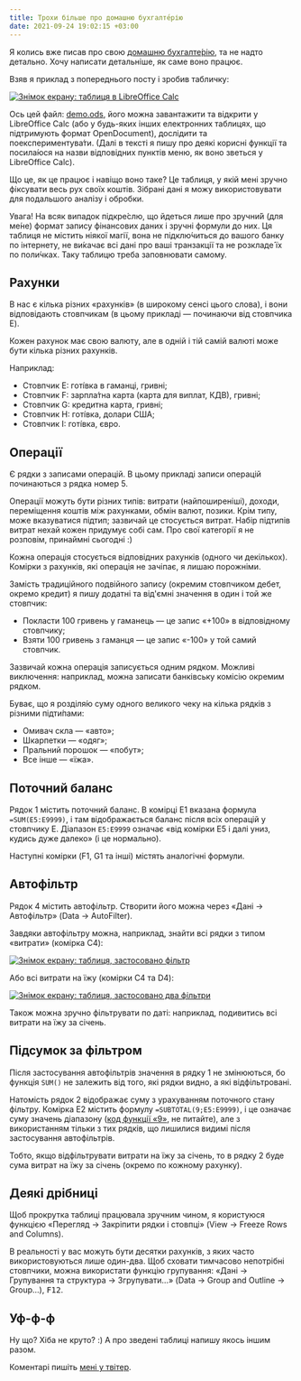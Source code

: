 ```yaml
---
title: Трохи більше про домашню бухгалте́рію
date: 2021-09-24 19:02:15 +03:00
---
```


Я колись вже писав про свою [домашню бухгалте́рію][1], та не надто детально. Хочу написати детальніше, як саме воно працює.

Взяв я приклад з попереднього посту і зробив табличку:

[![Знімок екрану: таблиця в LibreOffice Calc](/uploads/ledger1.png)](/uploads/ledger1.png)

Ось цей файл: [demo.ods][2], його можна завантажити та відкрити у LibreOffice Calc (або у будь-яких інших електронних таблицях, що підтримують формат OpenDocument), дослідити та поекспериментува́ти. (Далі в тексті я пишу про деякі корисні функції та посила́юся на назви відповідних пунктів меню, як воно зветься у LibreOffice Calc).

Що це, як це працює і навіщо воно таке? Це таблиця, у якій мені зручно фіксувати весь рух своїх коштів. Зібрані дані я можу використовувати для подальшого аналізу і обробки.

Увага! На всяк випадок підкре́слю, що йдеться лише про зручни́й (для ме́не) формат запису фінансових даних і зручні формули до них. Ця таблиця не містить ніякої магії, вона не підклю́читься до вашого банку по інтернету, не ви́качає всі дані про ваші транзакції та не розкладе́ їх по поли́чках. Таку таблицю треба заповнювати самому.


Рахунки
-------

В нас є кілька різних «рахунків» (в широкому сенсі цього слова), і вони відповідають стовпчикам (в цьому прикладі — починаючи від стовпчика E).

Кожен рахунок має свою валюту, але в одній і тій самій валюті може бути кілька різних рахунків.

Наприклад:

 - Стовпчик E: готі́вка в гаманці, гривні;
 - Стовпчик F: зарпла́тна карта (карта для виплат, КДВ), гривні;
 - Стовпчик G: кредитна карта, гривні;
 - Стовпчик H: готі́вка, долари США;
 - Стовпчик I: готі́вка, євро.


Операції
--------

Є рядки з записами операцій. В цьому прикладі записи операцій починаються з рядка номер 5.

Операції можуть бути різних типів: витрати (найпоширеніші), доходи, переміщення коштів між рахунками, обмін валют, позики. Крім типу, може вказуватися підтип; зазвичай це стосується витрат. Набір підтипів витрат нехай кожен придумує собі сам. Про свої категорії я не розповім, принаймні сьогодні :)

Кожна операція стосується відповідних рахунків (одного чи декількох). Комірки з рахунків, які операція не зачіпає, я лишаю порожніми.

Замість традиційного подвійного запису (окремим стовпчиком дебет, окремо кредит) я пишу додатні та від'ємні значення в один і той же стовпчик:

 - Покласти 100 гривень у гаманець — це запис «+100» в відповідному стовпчику;
 - Взяти 100 гривень з гаманця — це запис «-100» у той самий стовпчик.

Зазвичай кожна операція записується одним рядком. Можливі виключення: наприклад, можна записати банківську комісію окремим рядком.

Буває, що я розділя́ю суму одного великого чеку на кілька рядків з різними підти́пами:

 - Омивач скла — «авто»;
 - Шкарпетки — «одяг»;
 - Пральний порошок — «побут»;
 - Все інше — «їжа».


Поточний баланс
---------------

Рядок 1 містить поточний баланс. В комірці E1 вказана формула `=SUM(E5:E9999)`, і там відображається баланс після всіх операцій у стовпчику E. Діапазон `E5:E9999` означає «від комірки E5 і далі униз, кудись дуже далеко» (і це нормально).

Наступні комірки (F1, G1 та інші) містять аналогічні формули.


Автофільтр
----------

Рядок 4 містить автофільтр. Створити його можна через  «Дані → Автофільтр» (<span lang="en">Data → AutoFilter</span>).

Завдяки автофільтру можна, наприклад, знайти всі рядки з типом «витрати» (комірка C4):

[![Знімок екрану: таблиця, застосовано фільтр](/uploads/ledger2.png)](/uploads/ledger2.png)

Або всі витрати на їжу (комірки C4 та D4):

[![Знімок екрану: таблиця, застосовано два фільтри](/uploads/ledger3.png)](/uploads/ledger3.png)

Також можна зручно фільтрувати по даті: наприклад, подивитись всі витрати на їжу за січень.


Підсумок за фільтром
--------------------

Після застосування автофільтрів значення в рядку 1 не змінюються, бо функція `SUM()` не залежить від того, які рядки видно, а які відфільтровані.

Натомість рядок 2 відображає суму з урахуванням поточного стану фільтру. Комірка E2 містить формулу `=SUBTOTAL(9;E5:E9999)`, і це означає суму значень діапазону ([код функції «9»][3], не питайте), але з використанням тільки з тих рядків, що лишилися видимі після застосування автофільтрів.

Тобто, якщо відфільтрувати витрати на їжу за січень, то в рядку 2 буде сума витрат на їжу за січень (окремо по кожному рахунку).


Деякі дрібниці
--------------

Щоб прокрутка таблиці працювала зручним чином, я користуюся функцією «Перегляд → Закріпити рядки і стовпці» (<span lang="en">View → Freeze Rows and Columns</span>).

В реальності у вас можуть бути десятки рахунків, з яких часто використовуються лише один-два. Щоб сховати тимчасово непотрібні стовпчики, можна використати функцію групування: «Дані → Групування та структура → Згрупувати…» (<span lang="en">Data → Group and Outline → Group…</span>), <kbd>F12</kbd>.


Уф-ф-ф
------

Ну що? Хіба не круто? :) А про зведені таблиці напишу якось іншим разом.

Коментарі пишіть [мені у твітер][4].

[1]: /2020/08/19/new-ledger-explained.html
[2]: /uploads/demo.ods
[3]: https://wiki.documentfoundation.org/Documentation/Calc_Functions/SUBTOTAL#Arguments:
[4]: https://twitter.com/kastaneda/status/1441477674246021122
